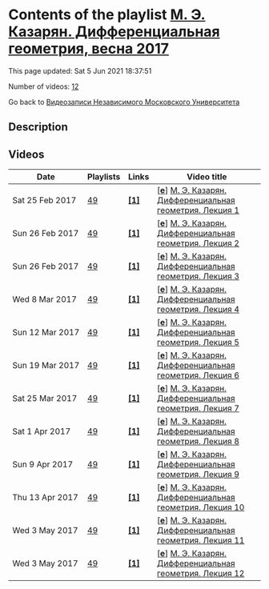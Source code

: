 # Contents of the playlist [М. Э. Казарян. Дифференциальная геометрия, весна 2017](https://www.youtube.com/playlist?list=PLp9ABVh6_x4EjenY_ZjMV-WHw1v8RToXQ)

This page updated: Sat 5 Jun 2021 18:37:51

Number of videos: [12](#videos)

Go back to [Видеозаписи Независимого Московского Университета](../README.md)

## Description



## Videos

|Date|Playlists|Links|Video title|
|---|---|---|---|
| Sat&nbsp;25&nbsp;Feb&nbsp;2017 | [49](../playlists/49 "М. Э. Казарян. Дифференциальная геометрия, весна 2017") | [**[1]**](http://ium.mccme.ru/s17/s17-diffgeom.html) | [[**e**](https://studio.youtube.com/video/DDLNG5oAqOM/edit "Edit")] [М. Э. Казарян. Дифференциальная геометрия. Лекция 1](https://www.youtube.com/watch?v=DDLNG5oAqOM&list=PLp9ABVh6_x4EjenY_ZjMV-WHw1v8RToXQ "Курс НМУ для 2-го курса. 7 февраля 2017 г. 17:30, НМУ 303 (Москва, Большой Власьевский пер., 11) http://ium.mccme.ru/s17/s17-diffgeom.html") |
| Sun&nbsp;26&nbsp;Feb&nbsp;2017 | [49](../playlists/49 "М. Э. Казарян. Дифференциальная геометрия, весна 2017") | [**[1]**](http://ium.mccme.ru/s17/s17-diffgeom.html) | [[**e**](https://studio.youtube.com/video/R1Zg-qOz2n0/edit "Edit")] [М. Э. Казарян. Дифференциальная геометрия. Лекция 2](https://www.youtube.com/watch?v=R1Zg-qOz2n0&list=PLp9ABVh6_x4EjenY_ZjMV-WHw1v8RToXQ "Курс НМУ для 2-го курса. 14 февраля 2017 г. 17:30, НМУ 303 (Москва, Большой Власьевский пер., 11) http://ium.mccme.ru/s17/s17-diffgeom.html") |
| Sun&nbsp;26&nbsp;Feb&nbsp;2017 | [49](../playlists/49 "М. Э. Казарян. Дифференциальная геометрия, весна 2017") | [**[1]**](http://ium.mccme.ru/s17/s17-diffgeom.html) | [[**e**](https://studio.youtube.com/video/Keku7wtajdQ/edit "Edit")] [М. Э. Казарян. Дифференциальная геометрия. Лекция 3](https://www.youtube.com/watch?v=Keku7wtajdQ&list=PLp9ABVh6_x4EjenY_ZjMV-WHw1v8RToXQ "Курс НМУ для 2-го курса. 21 февраля 2017 г. 17:30, НМУ 303 (Москва, Большой Власьевский пер., 11) http://ium.mccme.ru/s17/s17-diffgeom.html") |
| Wed&nbsp;8&nbsp;Mar&nbsp;2017 | [49](../playlists/49 "М. Э. Казарян. Дифференциальная геометрия, весна 2017") | [**[1]**](http://ium.mccme.ru/s17/s17-diffgeom.html) | [[**e**](https://studio.youtube.com/video/ClPOXtwLOnc/edit "Edit")] [М. Э. Казарян. Дифференциальная геометрия. Лекция 4](https://www.youtube.com/watch?v=ClPOXtwLOnc&list=PLp9ABVh6_x4EjenY_ZjMV-WHw1v8RToXQ "Курс НМУ для 2-го курса. 28 февраля 2017 г. 17:30, НМУ 303 (Москва, Большой Власьевский пер., 11) http://ium.mccme.ru/s17/s17-diffgeom.html") |
| Sun&nbsp;12&nbsp;Mar&nbsp;2017 | [49](../playlists/49 "М. Э. Казарян. Дифференциальная геометрия, весна 2017") | [**[1]**](http://ium.mccme.ru/s17/s17-diffgeom.html) | [[**e**](https://studio.youtube.com/video/HggMRle9JQQ/edit "Edit")] [М. Э. Казарян. Дифференциальная геометрия. Лекция 5](https://www.youtube.com/watch?v=HggMRle9JQQ&list=PLp9ABVh6_x4EjenY_ZjMV-WHw1v8RToXQ "Курс НМУ для 2-го курса. 7 марта 2017 г. 17:30, НМУ 303 (Москва, Большой Власьевский пер., 11) http://ium.mccme.ru/s17/s17-diffgeom.html") |
| Sun&nbsp;19&nbsp;Mar&nbsp;2017 | [49](../playlists/49 "М. Э. Казарян. Дифференциальная геометрия, весна 2017") | [**[1]**](http://ium.mccme.ru/s17/s17-diffgeom.html) | [[**e**](https://studio.youtube.com/video/L0CuP26Pfn8/edit "Edit")] [М. Э. Казарян. Дифференциальная геометрия. Лекция 6](https://www.youtube.com/watch?v=L0CuP26Pfn8&list=PLp9ABVh6_x4EjenY_ZjMV-WHw1v8RToXQ "Курс НМУ для 2-го курса. 14 марта 2017 г. 17:30, НМУ 303 (Москва, Большой Власьевский пер., 11) http://ium.mccme.ru/s17/s17-diffgeom.html") |
| Sat&nbsp;25&nbsp;Mar&nbsp;2017 | [49](../playlists/49 "М. Э. Казарян. Дифференциальная геометрия, весна 2017") | [**[1]**](http://ium.mccme.ru/s17/s17-diffgeom.html) | [[**e**](https://studio.youtube.com/video/gcfaCaa9aU8/edit "Edit")] [М. Э. Казарян. Дифференциальная геометрия. Лекция 7](https://www.youtube.com/watch?v=gcfaCaa9aU8&list=PLp9ABVh6_x4EjenY_ZjMV-WHw1v8RToXQ "Курс НМУ для 2-го курса. 21 марта 2017 г. 17:30, НМУ 303 (Москва, Большой Власьевский пер., 11) http://ium.mccme.ru/s17/s17-diffgeom.html") |
| Sat&nbsp;1&nbsp;Apr&nbsp;2017 | [49](../playlists/49 "М. Э. Казарян. Дифференциальная геометрия, весна 2017") | [**[1]**](http://ium.mccme.ru/s17/s17-diffgeom.html) | [[**e**](https://studio.youtube.com/video/AobaxENd-IE/edit "Edit")] [М. Э. Казарян. Дифференциальная геометрия. Лекция 8](https://www.youtube.com/watch?v=AobaxENd-IE&list=PLp9ABVh6_x4EjenY_ZjMV-WHw1v8RToXQ "Курс НМУ для 2-го курса. 4 апреля 2017 г. 17:30, НМУ 303 (Москва, Большой Власьевский пер., 11) http://ium.mccme.ru/s17/s17-diffgeom.html") |
| Sun&nbsp;9&nbsp;Apr&nbsp;2017 | [49](../playlists/49 "М. Э. Казарян. Дифференциальная геометрия, весна 2017") | [**[1]**](http://ium.mccme.ru/s17/s17-diffgeom.html) | [[**e**](https://studio.youtube.com/video/zivIuxoeYFc/edit "Edit")] [М. Э. Казарян. Дифференциальная геометрия. Лекция 9](https://www.youtube.com/watch?v=zivIuxoeYFc&list=PLp9ABVh6_x4EjenY_ZjMV-WHw1v8RToXQ "Курс НМУ для 2-го курса. 4 апреля 2017 г. 17:30, НМУ 303 (Москва, Большой Власьевский пер., 11) http://ium.mccme.ru/s17/s17-diffgeom.html") |
| Thu&nbsp;13&nbsp;Apr&nbsp;2017 | [49](../playlists/49 "М. Э. Казарян. Дифференциальная геометрия, весна 2017") | [**[1]**](http://ium.mccme.ru/s17/s17-diffgeom.html) | [[**e**](https://studio.youtube.com/video/bHQhNMI9B14/edit "Edit")] [М. Э. Казарян. Дифференциальная геометрия. Лекция 10](https://www.youtube.com/watch?v=bHQhNMI9B14&list=PLp9ABVh6_x4EjenY_ZjMV-WHw1v8RToXQ "Курс НМУ для 2-го курса. 11 апреля 2017 г. 17:30, НМУ 303 (Москва, Большой Власьевский пер., 11) http://ium.mccme.ru/s17/s17-diffgeom.html") |
| Wed&nbsp;3&nbsp;May&nbsp;2017 | [49](../playlists/49 "М. Э. Казарян. Дифференциальная геометрия, весна 2017") | [**[1]**](http://ium.mccme.ru/s17/s17-diffgeom.html) | [[**e**](https://studio.youtube.com/video/ZhlTwtK4u6g/edit "Edit")] [М. Э. Казарян. Дифференциальная геометрия. Лекция 11](https://www.youtube.com/watch?v=ZhlTwtK4u6g&list=PLp9ABVh6_x4EjenY_ZjMV-WHw1v8RToXQ "Курс НМУ для 2-го курса. Совместно с Бычковым Б. С. 18 апреля 2017 г. 17:30, НМУ 304 (Москва, Большой Власьевский пер., 11) http://ium.mccme.ru/s17/s17-diffgeom.html") |
| Wed&nbsp;3&nbsp;May&nbsp;2017 | [49](../playlists/49 "М. Э. Казарян. Дифференциальная геометрия, весна 2017") | [**[1]**](http://ium.mccme.ru/s17/s17-diffgeom.html) | [[**e**](https://studio.youtube.com/video/k2pQuDw-VrQ/edit "Edit")] [М. Э. Казарян. Дифференциальная геометрия. Лекция 12](https://www.youtube.com/watch?v=k2pQuDw-VrQ&list=PLp9ABVh6_x4EjenY_ZjMV-WHw1v8RToXQ "Курс НМУ для 2-го курса.  25 апреля 2017 г. 17:30, НМУ 304 (Москва, Большой Власьевский пер., 11) http://ium.mccme.ru/s17/s17-diffgeom.html") |
